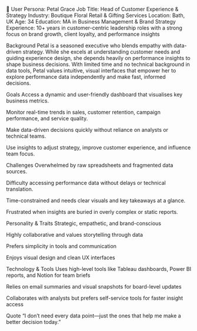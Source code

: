 👤 User Persona: Petal Grace
Job Title: Head of Customer Experience & Strategy
Industry: Boutique Floral Retail & Gifting Services
Location: Bath, UK
Age: 34
Education: MA in Business Management & Brand Strategy
Experience: 10+ years in customer-centric leadership roles with a strong focus on brand growth, client loyalty, and performance insights

Background
Petal is a seasoned executive who blends empathy with data-driven strategy. While she excels at understanding customer needs and guiding experience design, she depends heavily on performance insights to shape business decisions. With limited time and no technical background in data tools, Petal values intuitive, visual interfaces that empower her to explore performance data independently and make fast, informed decisions.

Goals
Access a dynamic and user-friendly dashboard that visualises key business metrics.

Monitor real-time trends in sales, customer retention, campaign performance, and service quality.

Make data-driven decisions quickly without reliance on analysts or technical teams.

Use insights to adjust strategy, improve customer experience, and influence team focus.

Challenges
Overwhelmed by raw spreadsheets and fragmented data sources.

Difficulty accessing performance data without delays or technical translation.

Time-constrained and needs clear visuals and key takeaways at a glance.

Frustrated when insights are buried in overly complex or static reports.

Personality & Traits
Strategic, empathetic, and brand-conscious

Highly collaborative and values storytelling through data

Prefers simplicity in tools and communication

Enjoys visual design and clean UX interfaces

Technology & Tools
Uses high-level tools like Tableau dashboards, Power BI reports, and Notion for team briefs

Relies on email summaries and visual snapshots for board-level updates

Collaborates with analysts but prefers self-service tools for faster insight access

Quote
“I don’t need every data point—just the ones that help me make a better decision today.”